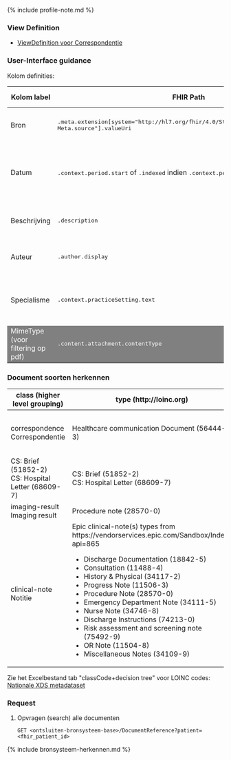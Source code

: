 {% include profile-note.md %}

### View Definition

* [ViewDefinition voor Correspondentie](ViewDefinition-DocumentReference.json)

### User-Interface guidance

Kolom definities:
<table class="grid">
  <thead>
    <th>Kolom label</th>
    <th width="25%">FHIR Path</th>
    <th>FHIR Type</th>
    <th>Zib element</th>
    <th>Toelichting of regels</th>
  </thead>
  <tbody>
    <tr>
      <td>Bron</td>
      <td><samp>.meta.extension[system="http://hl7.org/fhir/4.0/StructureDefinition/extension-Meta.source"].valueUri</samp></td>
      <td><code>string</code></td>
      <td><i>nvt</i></td>
      <td>Lookup adhv uri (AGB-Z of OID) <code>&lt;adressering-base&gt;/Organization?identifier=&lt;.meta.tag.code&gt;</code> en gebruik dan <code>Organization.name</code></td>
    </tr>
    <tr>
      <td>Datum</td>
      <td><samp>.context.period.start</samp> of <samp>.indexed</samp> indien <samp>.context.period.start</samp> leeg is</td>
      <td><code>dateTime</code></td>
      <td><i>nvt</i></td>
      <td>N.B. tijd is GMT, dus omzetten naar CET. 
      
  Ter info: indien datum uit ​<samp>.indexed</samp> komt, wordt deze gemarkeerd met een icoontje (i) </td>
    </tr>
    <tr>
      <td>Beschrijving</td>
      <td><samp>.description​</samp></td>
      <td><code>string</code></td>
      <td><i>nvt</i></td>
      <td>Tijdelijk voor Zorgplatform: gebruik <code>content.attachment.title</code> voor de beschrijving van documenten inclusief het strippen van de <code>.pdf</code>extensie</td>
    </tr>
    <tr>
      <td>Auteur</td>
      <td><samp>.author.display</samp></td>
      <td><code>string</code></td>
      <td><i>nvt</i></td>
      <td>Tijdelijk voor Zorgplatform: indien <code>.author.display</code> is gevuld met een OID, dan wordt het veld gevuld met <code>Auteur niet bekend</code></td>
    </tr>
    <tr>
      <td>Specialisme</td>
      <td><samp>.context.practiceSetting.text</samp></td>
      <td><code>string</code></td>
      <td><i>nvt</i></td>
      <td>Tijdelijk voor Zorgplatform: indien <code>.context.practiceSetting.text</code> is gevuld met een OID, dan wordt het veld gevuld met <code>.context.practiceSetting.coding.code (SCT)</code></td>
    </tr>
    <tr style="background-color:gray; color:white">
      <td>MimeType (voor filtering op pdf)</td>
      <td><samp>.content.attachment.contentType</samp></td>
      <td><code>string</code></td>
      <td><i>nvt</i></td>
      <td>Alleen <code>application/pdf</code> tonen</td>
    </tr>
  </tbody>
</table>

### Document soorten herkennen

<table class="grid">
  <thead>
    <th>class (higher level grouping)</th>
    <th>type (http://loinc.org)</th>
    <th>type descriptions</th>
  </thead>
  <tbody>
    <tr>
      <td>correspondence<br/>Correspondentie</td>
      <td>Healthcare communication Document (56444-3)</td>
      <td>Correspondentie, Patiëntenbrief, Verwijsbrief, Poliklinische brief, Artsenbrief</td>
    </tr>
    <tr>  
      <td>CS: Brief (51852-2)<br/>CS: Hospital Letter (68609-7)</td>
      <td>CS: Brief (51852-2)<br/>CS: Hospital Letter (68609-7)</td>
      <td>{OID?}</td>
    </tr>
    <tr>
      <td>imaging-result<br/>Imaging result</td>
      <td>Procedure note (28570-0)</td>
      <td>Radiologie verslag</td>
    </tr>
    <tr>
      <td>clinical-note<br/>Notitie</td>
      <td>Epic clinical-note(s) types from https://vendorservices.epic.com/Sandbox/Index?api=865
        <ul><li>Discharge Documentation (18842-5)</li>
        <li>Consultation (11488-4)</li>
        <li>History & Physical (34117-2)</li>
        <li>Progress Note (11506-3)</li>
        <li>Procedure Note (28570-0)</li>
        <li>Emergency Department Note (34111-5)</li>
        <li>Nurse Note (34746-8)</li>
        <li>Discharge Instructions (74213-0)</li>
        <li>Risk assessment and screening note (75492-9)</li>
        <li>OR Note (11504-8)</li>
        <li>Miscellaneous Notes (34109-9)</li></ul></td>
      <td></td>
    </tr>
  </tbody>
</table>

Zie het Excelbestand tab "classCode+decision tree" voor LOINC codes:
[Nationale XDS metadataset](https://nictiz.nl/standaarden/overzicht-van-standaarden/xds-metadata/)

### Request

1. Opvragen (search) alle documenten

    `GET <ontsluiten-bronsysteem-base>/DocumentReference?patient=<fhir_patient_id>`

{% include bronsysteem-herkennen.md %}